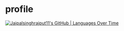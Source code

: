 # profile
[![Jaipalsinghrajput11's GitHub | Languages Over Time](https://stats.quine.sh/Jaipalsinghrajput11/languages-over-time?theme=dark)](https://quine.sh?utm_source=widgets&utm_campaign=Jaipalsinghrajput11)
